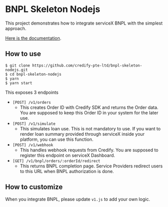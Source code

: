 # BNPL Skeleton Nodejs

This project demonstrates how to integrate serviceX BNPL with the simplest approach.

[Here is the documentation](https://developers.credify.one/guide/integration-guide-no-data.html).

## How to use

```shell
$ git clone https://github.com/credify-pte-ltd/bnpl-skeleton-nodejs.git
$ cd bnpl-skeleton-nodejs
$ yarn
$ yarn start
```

This exposes 3 endpoints

- `[POST] /v1/orders`
  - This creates Order ID with Credify SDK and returns the Order data. You are supposed to keep this Order ID in your system for the later use.
- `[POST] /v1/simulate`
  - This simulates loan use. This is not mandatory to use. If you want to render loan summary provided through serviceX inside your platform, you can use this function. 
- `[POST] /v1/webhook`
  - This handles webhook requests from Credify. You are supposed to register this endpoint on serviceX Dashboard.
- `[GET] /v1/bnpl/orders/:orderId/redirect`
  - This returns BNPL completion page. Service Providers redirect users to this URL when BNPL authorization is done.


## How to customize

When you integrate BNPL, please update `v1.js` to add your own logic.
